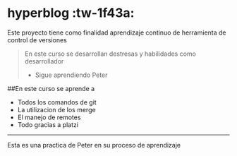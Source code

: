 # hyperblog :tw-1f43a: 
Este proyecto tiene como finalidad aprendizaje continuo de herramienta de control de versiones
>En este curso se desarrollan destresas y habilidades como desarrollador
>-  Sigue aprendiendo Peter

##En este curso se aprende a
- Todos los comandos de git
- La utilizacion de los merge
- El manejo de remotes
- Todo gracias a platzi


------------

Esta es una practica de Peter en su proceso de aprendizaje